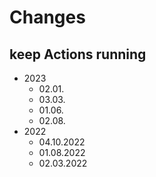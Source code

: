 # Changes

## keep Actions running
* 2023
  * 02.01. 
  * 03.03.
  * 01.06.
  * 02.08.
* 2022
  * 04.10.2022
  * 01.08.2022
  * 02.03.2022
